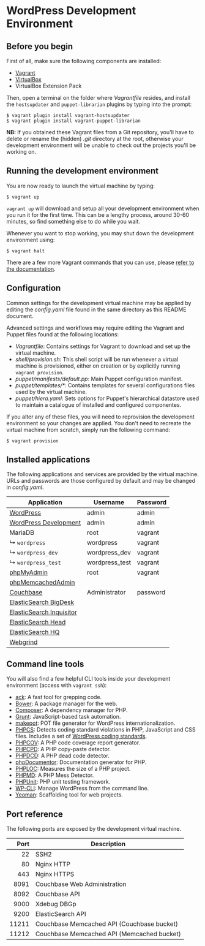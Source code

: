 # WordPress Development Environment

## Before you begin

First of all, make sure the following components are installed:

* [Vagrant](http://www.vagrantup.com/)
* [VirtualBox](https://www.virtualbox.org/)
* VirtualBox Extension Pack

Then, open a terminal on the folder where _Vagrantfile_ resides, and install the `hostsupdater` and `puppet-librarian` plugins by typing into the prompt:

```
$ vagrant plugin install vagrant-hostsupdater
$ vagrant plugin install vagrant-puppet-librarian
```

**NB:** If you obtained these Vagrant files from a Git repository, you'll have to delete or rename the (hidden) _.git_ directory at the root, otherwise your development environment will be unable to check out the projects you'll be working on.

## Running the development environment

You are now ready to launch the virtual machine by typing:

```
$ vagrant up
```

`vagrant up` will download and setup all your development environment when you run it for the first time.  This can be a lengthy process, around 30-60 minutes, so find something else to do while you wait.

Whenever you want to stop working, you may shut down the development environment using:

```
$ vagrant halt
```

There are a few more Vagrant commands that you can use, please [refer to the documentation][Vagrant CLI Documentation].

[Vagrant CLI Documentation]: https://docs.vagrantup.com/v2/cli/index.html

## Configuration

Common settings for the development virtual machine may be applied by editing the _config.yaml_ file found in the same directory as this README document.

Advanced settings and workflows may require editing the Vagrant and Puppet files found at the following locations:

* _Vagrantfile_: Contains settings for Vagrant to download and set up the virtual machine.
* _shell/provision.sh_: This shell script will be run whenever a virtual machine is provisioned, either on creation or by explicitly running `vagrant provision`.
* _puppet/manifests/default.pp_: Main Puppet configuration manifest.
* _puppet/templates/*_: Contains templates for several configurations files used by the virtual machine.
* _puppet/hiera.yaml_: Sets options for Puppet's hierarchical datastore used to maintain a catalogue of installed and configured componentes.

If you alter any of these files, you will need to reprovision the development environment so your changes are applied. You don't need to recreate the virtual machine from scratch, simply run the following command:

```
$ vagrant provision
```

## Installed applications

The following applications and services are provided by the virtual machine.  URLs and passwords are those configured by default and may be changed in _config.yaml_.

| Application                  | Username       | Password |
| ---------------------------- | -------------- | -------- |
| [WordPress][]                | admin          | admin    |
| [WordPress Development][]    | admin          | admin    |
| MariaDB                      | root           | vagrant  |
| ↳ `wordpress`                | wordpress      | vagrant  |
| ↳ `wordpress_dev`            | wordpress_dev  | vagrant  |
| ↳ `wordpress_test`           | wordpress_test | vagrant  |
| [phpMyAdmin][]               | root           | vagrant  |
| [phpMemcachedAdmin][]        |                |          |
| [Couchbase][]                | Administrator  | password |
| [ElasticSearch BigDesk][]    |                |          |
| [ElasticSearch Inquisitor][] |                |          |
| [ElasticSearch Head][]       |                |          |
| [ElasticSearch HQ][]         |                |          |
| [Webgrind][]                 |                |          |

[WordPress]:                http://wordpress.local/wp-admin/
[WordPress Development]:    http://develop.wordpress.local/wp-admin/
[phpMyAdmin]:               http://wpdev/phpMyAdmin/
[phpMemcachedAdmin]:        http://wpdev/phpMemcachedAdmin/
[Couchbase]:                http://wpdev:8091/
[ElasticSearch BigDesk]:    http://wordpress.local:9200/_plugin/BigDesk/
[ElasticSearch Inquisitor]: http://wordpress.local:9200/_plugin/inquisitor/
[ElasticSearch Head]:       http://wordpress.local:9200/_plugin/head/
[ElasticSearch HQ]:         http://wordpress.local:9200/_plugin/HQ/
[Webgrind]:                 http://wordpress.local/webgrind/

## Command line tools

You will also find a few helpful CLI tools inside your development environment (access with `vagrant ssh`):

* [ack](http://beyondgrep.com/): A fast tool for grepping code.
* [Bower](http://bower.io/): A package manager for the web.
* [Composer](https://getcomposer.org/): A dependency manager for PHP.
* [Grunt](http://gruntjs.com/): JavaScript-based task automation.
* [makepot](https://codex.wordpress.org/I18n_for_WordPress_Developers): POT file generator for WordPress internationalization.
* [PHPCS](http://pear.php.net/package/PHP_CodeSniffer/): Detects coding standard violations in PHP, JavaScript and CSS files. Includes a set of [WordPress coding standards](https://github.com/WordPress-Coding-Standards/WordPress-Coding-Standards).
* [PHPCOV](https://github.com/sebastianbergmann/phpcov): A PHP code coverage report generator.
* [PHPCPD](https://github.com/sebastianbergmann/phpcpd): A PHP copy-paste detector.
* [PHPDCD](https://github.com/sebastianbergmann/phpdcd): A PHP dead code detector.
* [phpDocumentor](http://www.phpdoc.org/): Documentation generator for PHP.
* [PHPLOC](https://github.com/sebastianbergmann/phploc): Measures the size of a PHP project.
* [PHPMD](http://phpmd.org/): A PHP Mess Detector.
* [PHPUnit](http://phpunit.de/): PHP unit testing framework.
* [WP-CLI](http://wp-cli.org/): Manage WordPress from the command line.
* [Yeoman](http://yeoman.io/): Scaffolding tool for web projects.

## Port reference

The following ports are exposed by the development virtual machine.

| Port  | Description                                |
| ----: | ------------------------------------------ |
| 22    | SSH2                                       |
| 80    | Nginx HTTP                                 |
| 443   | Nginx HTTPS                                |
| 8091  | Couchbase Web Administration               |
| 8092  | Couchbase API                              |
| 9000  | Xdebug DBGp                                |
| 9200  | ElasticSearch API                          |
| 11211 | Couchbase Memcached API (Couchbase bucket) |
| 11212 | Couchbase Memcached API (Memcached bucket) |
